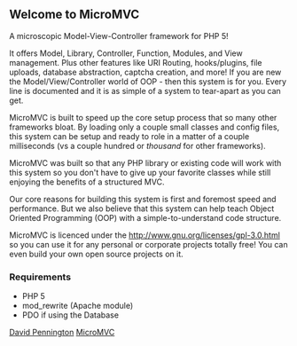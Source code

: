 ## Welcome to MicroMVC

A microscopic Model-View-Controller framework for PHP 5!

It offers Model, Library, Controller, Function, Modules, and View management. Plus other features like URI Routing, hooks/plugins, file uploads, database abstraction, captcha creation, and more! If you are new the Model/View/Controller world of OOP - then this system is for you. Every line is documented and it is as simple of a system to tear-apart as you can get.

MicroMVC is built to speed up the core setup process that so many other frameworks bloat. By loading only a couple small classes and config files, this system can be setup and ready to role in a matter of a couple milliseconds (vs a couple hundred or *thousand* for other frameworks).

MicroMVC was built so that any PHP library or existing code will work with this system so you don't have to give up your favorite classes while still enjoying the benefits of a structured MVC.

Our core reasons for building this system is first and foremost speed and performance. But we also believe that this system can help teach Object Oriented Programming (OOP) with a simple-to-understand code structure.

MicroMVC is licenced under the http://www.gnu.org/licenses/gpl-3.0.html so you can use it for any personal or corporate projects totally free! You can even build your own open source projects on it.

### Requirements

* PHP 5
* mod_rewrite (Apache module)
* PDO if using the Database

[David Pennington](http://xeoncross.com)
[MicroMVC](http://micromvc.com)
